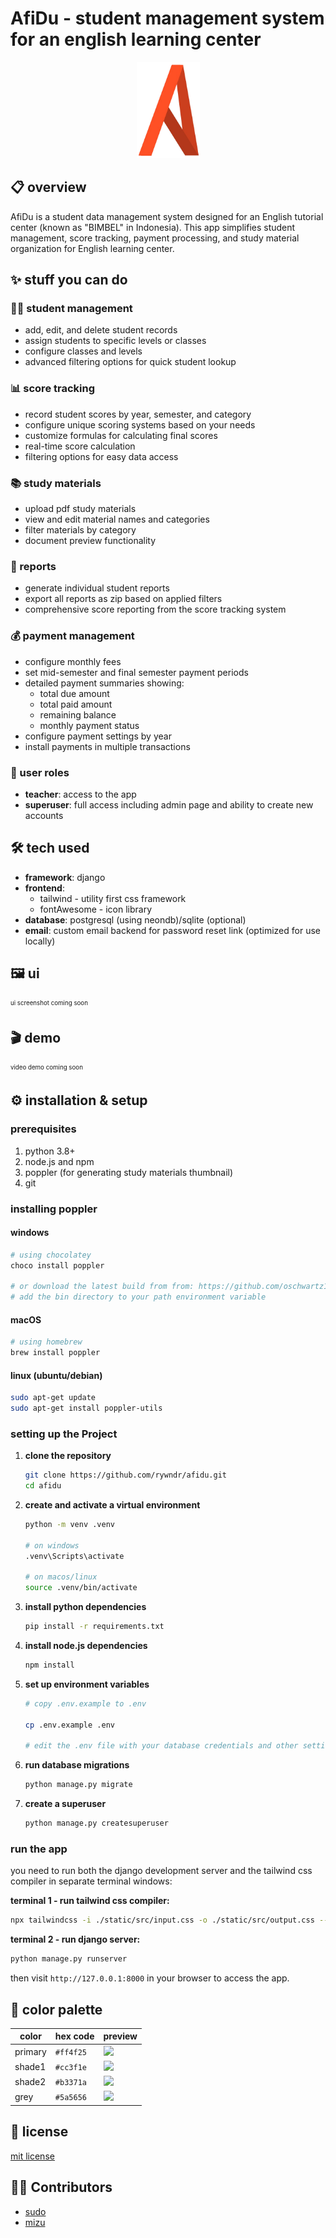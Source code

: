 # AfiDu - student management system for an english learning center

<p align="center">
  <img src="./src/static/images/afidu.png" alt="AfiDu Logo" width="101" height="154" />
</p>

## 📋 overview

AfiDu is a student data management system designed for an English tutorial center (known as "BIMBEL" in Indonesia). This app simplifies student management, score tracking, payment processing, and study material organization for English learning center.

## ✨ stuff you can do

### 👨‍🎓 student management

- add, edit, and delete student records
- assign students to specific levels or classes
- configure classes and levels
- advanced filtering options for quick student lookup

### 📊 score tracking

- record student scores by year, semester, and category
- configure unique scoring systems based on your needs
- customize formulas for calculating final scores
- real-time score calculation
- filtering options for easy data access

### 📚 study materials

- upload pdf study materials
- view and edit material names and categories
- filter materials by category
- document preview functionality

### 📝 reports

- generate individual student reports
- export all reports as zip based on applied filters
- comprehensive score reporting from the score tracking system

### 💰 payment management

- configure monthly fees
- set mid-semester and final semester payment periods
- detailed payment summaries showing:
  - total due amount
  - total paid amount
  - remaining balance
  - monthly payment status
- configure payment settings by year
- install payments in multiple transactions

### 👥 user roles

- **teacher**: access to the app
- **superuser**: full access including admin page and ability to create new accounts

## 🛠️ tech used

- **framework**: django
- **frontend**:
  - tailwind - utility first css framework
  - fontAwesome - icon library
- **database**: postgresql (using neondb)/sqlite (optional)
- **email**: custom email backend for password reset link (optimized for use locally)

## 🖼️ ui

<sub><sup>ui screenshot coming soon<sub><sup>

## 🎬 demo

<sub><sup>video demo coming soon<sub><sup>

## ⚙️ installation & setup

### prerequisites

1.  python 3.8+
2.  node.js and npm
3.  poppler (for generating study materials thumbnail)
4.  git

### installing poppler

#### windows

```bash
# using chocolatey
choco install poppler

# or download the latest build from from: https://github.com/oschwartz10612/poppler-windows/releases
# add the bin directory to your path environment variable

```

#### macOS

```bash
# using homebrew
brew install poppler

```

#### linux (ubuntu/debian)

```bash
sudo apt-get update
sudo apt-get install poppler-utils
```

### setting up the Project

1.  **clone the repository**

    ```bash
    git clone https://github.com/rywndr/afidu.git
    cd afidu
    ```

2.  **create and activate a virtual environment**

    ```bash
    python -m venv .venv

    # on windows
    .venv\Scripts\activate

    # on macos/linux
    source .venv/bin/activate
    ```

3.  **install python dependencies**

    ```bash
    pip install -r requirements.txt
    ```

4.  **install node.js dependencies**

    ```bash
    npm install
    ```

5.  **set up environment variables**

    ```bash
    # copy .env.example to .env

    cp .env.example .env

    # edit the .env file with your database credentials and other settings
    ```

6.  **run database migrations**

    ```bash
    python manage.py migrate
    ```

7.  **create a superuser**

    ```bash
    python manage.py createsuperuser
    ```

### run the app

you need to run both the django development server and the tailwind css compiler in separate terminal windows:

**terminal 1 - run tailwind css compiler:**

```bash
npx tailwindcss -i ./static/src/input.css -o ./static/src/output.css --watch
```

**terminal 2 - run django server:**

```bash
python manage.py runserver
```

then visit `http://127.0.0.1:8000` in your browser to access the app.

## 🎨 color palette

| color   | hex code  | preview                                                                               |
| ------- | --------- | ------------------------------------------------------------------------------------- |
| primary | `#ff4f25` | ![](https://img.shields.io/badge/-_-ff4f25?style=flat&labelColor=ff4f25&color=ff4f25) |
| shade1  | `#cc3f1e` | ![](https://img.shields.io/badge/-_-cc3f1e?style=flat&labelColor=cc3f1e&color=cc3f1e) |
| shade2  | `#b3371a` | ![](https://img.shields.io/badge/-_-b3371a?style=flat&labelColor=b3371a&color=b3371a) |
| grey    | `#5a5656` | ![](https://img.shields.io/badge/-_-5a5656?style=flat&labelColor=5a5656&color=5a5656) |

## 📄 license

[mit license](./LICENSE)

## 👨‍💻 Contributors

- [sudo](https://github.com/rywndr)
- [mizu](https://github.com/Miizzuuu)
